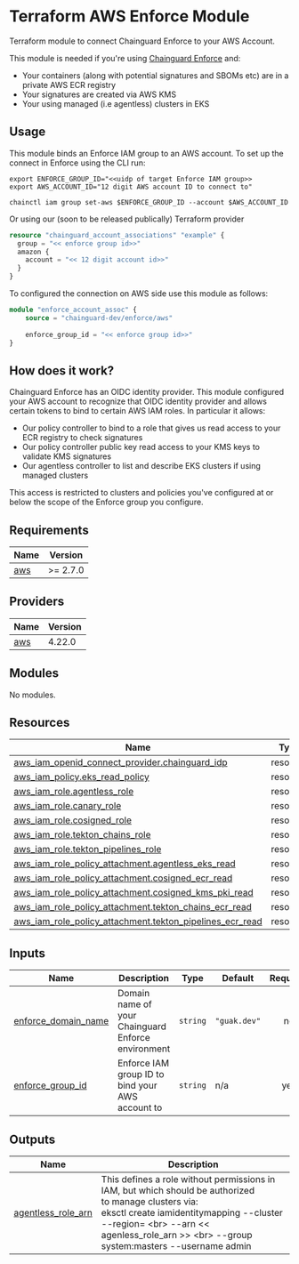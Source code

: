 # Terraform AWS Enforce Module

Terraform module to connect Chainguard Enforce to your AWS Account.

This module is needed if you're using [Chainguard
Enforce](https://www.chainguard.dev/chainguard-enforce) and:

- Your containers (along with potential signatures and SBOMs etc) are in
a private AWS ECR registry
- Your signatures are created via AWS KMS
- Your using managed (i.e agentless) clusters in EKS

## Usage

This module binds an Enforce IAM group to an AWS account. To set up the connect
in Enforce using the CLI run:

```
export ENFORCE_GROUP_ID="<<uidp of target Enforce IAM group>>
export AWS_ACCOUNT_ID="12 digit AWS account ID to connect to"

chainctl iam group set-aws $ENFORCE_GROUP_ID --account $AWS_ACCOUNT_ID
```

Or using our (soon to be released publically) Terraform provider

```Terraform
resource "chainguard_account_associations" "example" {
  group = "<< enforce group id>>"
  amazon {
    account = "<< 12 digit account id>>"
  } 
}
```

To configured the connection on AWS side use this module as follows:

```Terraform
module "enforce_account_assoc" {
    source = "chainguard-dev/enforce/aws"
    
    enforce_group_id = "<< enforce group id>>"
}
```

## How does it work?

Chainguard Enforce has an OIDC identity provider. This module configured your
AWS account to recognize that OIDC identity provider and allows certain tokens
to bind to certain AWS IAM roles. In particular it allows:

- Our policy controller to bind to a role that gives us read access to your ECR
  registry to check signatures
- Our policy controller public key read access to your KMS keys to validate KMS
  signatures
- Our agentless controller to list and describe EKS clusters if using managed
  clusters

This access is restricted to clusters and policies you've configured at or
below the scope of the Enforce group you configure.

<!-- BEGIN_TF_DOCS -->
## Requirements

| Name | Version |
|------|---------|
| <a name="requirement_aws"></a> [aws](#requirement\_aws) | >= 2.7.0 |

## Providers

| Name | Version |
|------|---------|
| <a name="provider_aws"></a> [aws](#provider\_aws) | 4.22.0 |

## Modules

No modules.

## Resources

| Name | Type |
|------|------|
| [aws_iam_openid_connect_provider.chainguard_idp](https://registry.terraform.io/providers/hashicorp/aws/latest/docs/resources/iam_openid_connect_provider) | resource |
| [aws_iam_policy.eks_read_policy](https://registry.terraform.io/providers/hashicorp/aws/latest/docs/resources/iam_policy) | resource |
| [aws_iam_role.agentless_role](https://registry.terraform.io/providers/hashicorp/aws/latest/docs/resources/iam_role) | resource |
| [aws_iam_role.canary_role](https://registry.terraform.io/providers/hashicorp/aws/latest/docs/resources/iam_role) | resource |
| [aws_iam_role.cosigned_role](https://registry.terraform.io/providers/hashicorp/aws/latest/docs/resources/iam_role) | resource |
| [aws_iam_role.tekton_chains_role](https://registry.terraform.io/providers/hashicorp/aws/latest/docs/resources/iam_role) | resource |
| [aws_iam_role.tekton_pipelines_role](https://registry.terraform.io/providers/hashicorp/aws/latest/docs/resources/iam_role) | resource |
| [aws_iam_role_policy_attachment.agentless_eks_read](https://registry.terraform.io/providers/hashicorp/aws/latest/docs/resources/iam_role_policy_attachment) | resource |
| [aws_iam_role_policy_attachment.cosigned_ecr_read](https://registry.terraform.io/providers/hashicorp/aws/latest/docs/resources/iam_role_policy_attachment) | resource |
| [aws_iam_role_policy_attachment.cosigned_kms_pki_read](https://registry.terraform.io/providers/hashicorp/aws/latest/docs/resources/iam_role_policy_attachment) | resource |
| [aws_iam_role_policy_attachment.tekton_chains_ecr_read](https://registry.terraform.io/providers/hashicorp/aws/latest/docs/resources/iam_role_policy_attachment) | resource |
| [aws_iam_role_policy_attachment.tekton_pipelines_ecr_read](https://registry.terraform.io/providers/hashicorp/aws/latest/docs/resources/iam_role_policy_attachment) | resource |

## Inputs

| Name | Description | Type | Default | Required |
|------|-------------|------|---------|:--------:|
| <a name="input_enforce_domain_name"></a> [enforce\_domain\_name](#input\_enforce\_domain\_name) | Domain name of your Chainguard Enforce environment | `string` | `"guak.dev"` | no |
| <a name="input_enforce_group_id"></a> [enforce\_group\_id](#input\_enforce\_group\_id) | Enforce IAM group ID to bind your AWS account to | `string` | n/a | yes |

## Outputs

| Name | Description |
|------|-------------|
| <a name="output_agentless_role_arn"></a> [agentless\_role\_arn](#output\_agentless\_role\_arn) | This defines a role without permissions in IAM, but which should be authorized<br>to manage clusters via:<br> eksctl create iamidentitymapping --cluster  <clusterName> --region=<region> \<br>      --arn << agenless\_role\_arn >> \<br>      --group system:masters --username admin |
<!-- END_TF_DOCS -->
